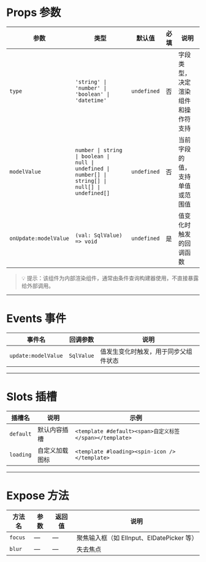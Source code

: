 # Props 参数

| 参数         | 类型                                                          | 默认值         | 必填 | 说明        |
|------------|-------------------------------------------------------------|-------------|----|-----------|
| `type`     | `'string' \| 'number' \| 'boolean' \| 'datetime'`          | `undefined` | 否  | 字段类型，决定渲染组件和操作符支持 |
| `modelValue` | `number \| string \| boolean \| null \| undefined \| number[] \| string[] \| null[] \| undefined[]` | `undefined` | 否  | 当前字段的值，支持单值或范围值 |
| `onUpdate:modelValue` | `(val: SqlValue) => void`                                   | `undefined` | 是  | 值变化时触发的回调函数 |

> 💡 提示：该组件为内部渲染组件，通常由条件查询构建器使用，不直接暴露给外部调用。

---

# Events 事件

| 事件名      | 回调参数 | 说明        |
|----------|------|-----------|
| `update:modelValue` | `SqlValue` | 值发生变化时触发，用于同步父组件状态 |

---

# Slots 插槽

| 插槽名       | 说明      | 示例                                            |
|-----------|---------|-----------------------------------------------|
| `default` | 默认内容插槽  | `<template #default><span>自定义标签</span></template>` |
| `loading` | 自定义加载图标 | `<template #loading><spin-icon /></template>` |

---

# Expose 方法

| 方法名       | 参数 | 返回值 | 说明   |
|-----------|----|-----|------|
| `focus`   | —  | —   | 聚焦输入框（如 ElInput、ElDatePicker 等） |
| `blur`    | —  | —   | 失去焦点 |